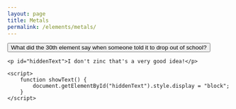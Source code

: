 ```yaml
---
layout: page
title: Metals
permalink: /elements/metals/
---
```


<style>
        #hiddenText {
            display: none;
            margin-top: 20px;
            font-size: 18px;
            color: green;
        }
    </style>
<body>
    <button onclick="showText()">What did the 30th element say when someone told it to drop out of school?</button>

    <p id="hiddenText">I don't zinc that's a very good idea!</p>

    <script>
        function showText() {
            document.getElementById("hiddenText").style.display = "block";
        }
    </script>
</body>
